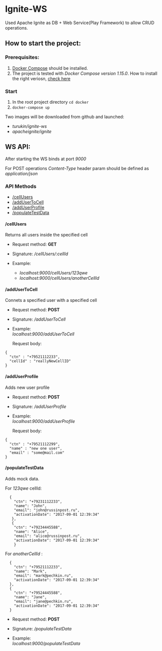 # Ignite-WS

Used Apache Ignite as DB + Web Service(Play Framework) to allow CRUD operations.

## How to start the project:

### Prerequisites:
1. [Docker Compose](https://docs.docker.com/compose/overview/) should be installed.
1. The project is tested with _Docker Compose version 1.15.0_. How to install the right veriosn, [check here](https://docs.docker.com/compose/install/)

### Start
1. In the root project directory ```cd docker```
1. ```docker-compose up```

Two images will be downloaded from github and launched:
* _turukin/ignite-ws_ 
* _apacheignite/ignite_

## WS API:
After starting the WS binds at port _9000_

For POST operations _Content-Type_ header param should be defined as _application/json_

### API Methods

* [/cellUsers](#cellusers) 
* [/addUserToCell](#addusertocell) 
* [/addUserProfile](#adduserprofile) 
* [/populateTestData](#populatetestdata) 

 #### /cellUsers
 Returns all users inside the specified cell
 
 * Request method: **GET**
 * Signature: _/cellUsers/:cellId_
 
 * Example:  
    * _localhost:9000/cellUsers/123qwe_
    * _localhost:9000/cellUsers/anotherCellId_
 
 #### /addUserToCell
 Connets a specified user with a specified cell
 
 * Request method: **POST**
 * Signature: _/addUserToCell_
 
 * Example:  
     _localhost:9000/addUserToCell_
     
     Request body:
``` 
{
  "ctn" : "+79521112233",
  "cellId" : "reallyNewCellID"
}
```
  
 #### /addUserProfile
 Adds new user profile
 
 * Request method: **POST**
 * Signature: _/addUserProfile_
 
 * Example:  
     _localhost:9000/addUserProfile_
     
     Request body:
```
{
  "ctn" : "+79521112299",
  "name" : "new one user",
  "email" : "some@mail.com"
}
```
  
 
 #### /populateTestData 
  Adds mock data.
  
  For _123qwe_ cellId:
```
  {
    "ctn": "+79231112233",
    "name": "John",
    "email": "john@russinpost.ru",
    "activationDate": "2017-09-01 12:39:34"
   },
   {
    "ctn": "+79234445588",
    "name": "Alice",
    "email": "alice@russinpost.ru",
    "activationDate": "2017-09-01 12:39:34"
    }
```
  
  For _anotherCellId_ :
``` 
  {
    "ctn": "+79521112233",
    "name": "Mark",
    "email": "mark@pechkin.ru",
    "activationDate": "2017-09-01 12:39:34"
  },
  {
    "ctn": "+79524445588",
    "name": "Jane",
    "email": "jane@pechkin.ru",
    "activationDate": "2017-09-01 12:39:34"
  }
```
 
 * Request method: **POST**
 * Signature: _/populateTestData_
 
 * Example:  
     _localhost:9000/populateTestData_
